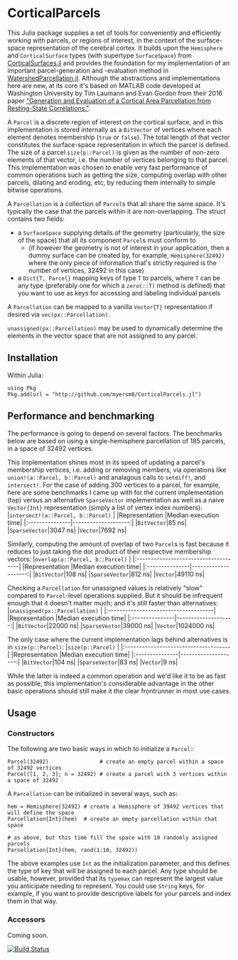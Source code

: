 # CorticalParcels
This Julia package supplies a set of tools for conveniently and efficiently working with parcels, or regions of interest, in the context of the surface-space representation of the cerebral cortex. It builds upon the `Hemisphere` and `CorticalSurface` types (with supertype `SurfaceSpace`) from [CorticalSurfaces.jl](https://github.com/myersm0/CorticalSurfaces.jl) and provides the foundation for my implementation of an important parcel-generation and -evaluation method in [WatershedParcellation.jl](https://github.com/myersm0/WatershedParcellation.jl). Although the abstractions and implementations here are new, at its core it's based on MATLAB code developed at Washington University by Tim Laumann and Evan Gordon from their 2016 paper ["Generation and Evaluation of a Cortical Area Parcellation from Resting-State Correlations."](https://pubmed.ncbi.nlm.nih.gov/25316338/).

A `Parcel` is a discrete region of interest on the cortical surface, and in this implementation is stored internally as a `BitVector` of vertices where each element denotes membership (`true` or `false`). The total length of that vector constitutes the surface-space representation in which the parcel is defined. The size of a parcel `size(p::Parcel)` is given as the number of non-zero elements of that vector, i.e. the number of vertices belonging to that parcel. This implementation was chosen to enable very fast performance of common operations such as getting the size, computing overlap with other parcels, dilating and eroding, etc, by reducing them internally to simple bitwise operations.

A `Parcellation` is a collection of `Parcel`s that all share the same space. It's typically the case that the parcels within it are non-overlapping. The struct contains two fields:
- a `SurfaceSpace` supplying details of the geometry (particularly, the size of the space) that all its component `Parcel`s must conform to
  - (if however the geometry is not of interest in your application, then a dummy surface can be created by, for example, `Hemisphere(32492)` where the only piece of information that's strictly required is the number of vertices, 32492 in this case)
- a `Dict{T, Parcel}` mapping keys of type `T` to parcels, where `T` can be any type (preferably one for which a `zero(::T)` method is defined) that you want to use as keys for accessing and labeling individual parcels

A `Parcellation` can be mapped to a vanilla `Vector{T}` representation if desired via `vec(px::Parcellation)`.

`unassigned(px::Parcellation)` may be used to dynamically determine the elements in the vector space that are not assigned to any parcel.

## Installation
Within Julia:
```
using Pkg
Pkg.add(url = "http://github.com/myersm0/CorticalParcels.jl")
```

## Performance and benchmarking
The performance is going to depend on several factors. The benchmarks below are based on using a single-hemisphere parcellation of 185 parcels, in a space of 32492 vertices.

This implementation shines most in its speed of updating a parcel's membership vertices, i.e. adding or removing members, via operations like `union!(a::Parcel, b::Parcel)` and analagous calls to `setdiff!`, and `intersect!`. For the case of adding 300 vertices to a parcel, for example, here are some benchmarks I came up with for the current implementation (top) versus an alternative `SparseVector` implementation as well as a naive `Vector{Int}` representation (simply a list of vertex index numbers):
|`intersect!(a::Parcel, b::Parcel)`    |
|Representation  |Median execution time|
|:---------------|--------------------:|
|`BitVector`|85 ns|
|`SparseVector`|3047 ns|
|`Vector`|7692 ns|

Similarly, computing the amount of overlap of two `Parcel`s is fast because it reduces to just taking the dot product of their respective membership vectors:
|`overlap(a::Parcel, b::Parcel)`    |
|:-------------------------------------|
|Representation  |Median execution time|
|:---------------|--------------------:|
|`BitVector`|108 ns|
|`SparseVector`|812 ns|
|`Vector`|49110 ns|

Checking a `Parcellation` for unassigned values is relatively "slow" compared to `Parcel`-level operations supplied. But it should be infrequent enough that it doesn't matter much; and it's still faster than alternatives:
|`unassigned(px::Parcellation)`        |
|:-------------------------------------|
|Representation  |Median execution time|
|:---------------|--------------------:|
|`BitVector`|22000 ns|
|`SparseVector`|39000 ns|
|`Vector`|1024000 ns|

The only case where the current implementation lags behind alternatives is in `size(p::Parcel)`:
|`size(p::Parcel)`    |
|:-------------------------------------|
|Representation  |Median execution time|
|:---------------|--------------------:|
|`BitVector`|104 ns|
|`SparseVector`|83 ns|
|`Vector`|9 ns|

While the latter is indeed a common operation and we'd like it to be as fast as possible, this implementation's considerable advantage in the other basic operations should still make it the clear frontrunner in most use cases.

## Usage
### Constructors
The following are two basic ways in which to initialize a `Parcel`::
```
Parcel(32492)                # create an empty parcel within a space of 32492 vertices
Parcel([1, 2, 3]; n = 32492) # create a parcel with 3 vertices within a space of 32492
```

A `Parcellation` can be initialized in several ways, such as:
```
hem = Hemisphere(32492) # create a Hemisphere of 39492 vertices that will define the space
Parcellation{Int}(hem)  # create an empty parcellation within that space

# as above, but this time fill the space with 10 randomly assigned parcels
Parcellation{Int}(hem, rand(1:10, 32492))
```

The above examples use `Int` as the initialization parameter, and this defines the type of key that will be assigned to each parcel. Any type should be usable, however, provided that its `typemax` can represent the largest value you anticipate needing to represent. You could use `String` keys, for example, if you want to provide descriptive labels for your parcels and index them in that way.

### Accessors
Coming soon.

[![Build Status](https://github.com/myersm0/CorticalParcels.jl/actions/workflows/CI.yml/badge.svg?branch=main)](https://github.com/myersm0/CorticalParcels.jl/actions/workflows/CI.yml?query=branch%3Amain)
